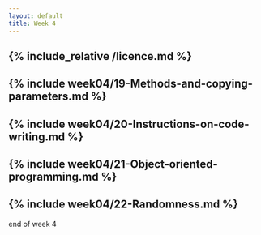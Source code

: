 ```yaml
---
layout: default
title: Week 4
---
```

{% include_relative /licence.md %}
---
{% include week04/19-Methods-and-copying-parameters.md %}
---
{% include week04/20-Instructions-on-code-writing.md %}
---
{% include week04/21-Object-oriented-programming.md %}
---
{% include week04/22-Randomness.md %}
---

end of week 4